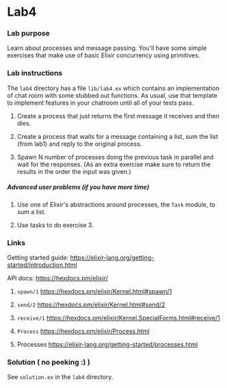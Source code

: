 # Lab4

### Lab purpose

Learn about processes and message passing. You'll have some simple exercises 
that make use of basic Elixir concurrency using primitives. 

### Lab instructions

The `lab4` directory has a file `lib/lab4.ex` which contains an implementation of chat
room with some stubbed out functions. As usual, use that template to implement features
in your chatroom until all of your tests pass.

  1. Create a process that just returns the first message it receives and then dies.

  2. Create a process that waits for a message containing a list, sum the list
     (from lab1) and reply to the original process.

  3. Spawn N number of processes doing the previous task in parallel and wait
     for the responses. (As an extra exercise make sure to return the results in
     the order the input was given.)

##### Advanced user problems (if you have more time)

  1. Use one of Elixir's abstractions around processes, the `Task` module, to
     sum a list.

  2. Use tasks to do exercise 3.


### Links

Getting started guide: https://elixir-lang.org/getting-started/introduction.html

API docs: https://hexdocs.pm/elixir/

  1. `spawn/1` https://hexdocs.pm/elixir/Kernel.html#spawn/1

  2. `send/2` https://hexdocs.pm/elixir/Kernel.html#send/2

  3. `receive/1` https://hexdocs.pm/elixir/Kernel.SpecialForms.html#receive/1

  4. `Process` https://hexdocs.pm/elixir/Process.html

  5. Processes https://elixir-lang.org/getting-started/processes.html


### Solution ( no peeking :) )

See `solution.ex` in the `lab4` directory.
